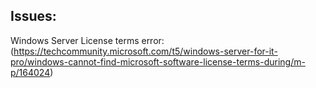 
## Issues:
Windows Server License terms error:
(https://techcommunity.microsoft.com/t5/windows-server-for-it-pro/windows-cannot-find-microsoft-software-license-terms-during/m-p/164024)


